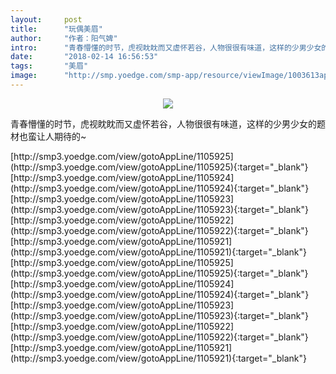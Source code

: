 ```yaml
---
layout:     post
title:      "玩偶美眉"
author:     "作者：阳气婢"
intro:      "青春懵懂的时节，虎视眈眈而又虚怀若谷，人物很很有味道，这样的少男少女的题材也蛮让人期待的~"
date:       "2018-02-14 16:56:53"
tags:       "美眉"
image:      "http://smp.yoedge.com/smp-app/resource/viewImage/1003613appline.png"
---
```

<div style="text-align: center">
<p><img src="http://smp.yoedge.com/smp-app/resource/viewImage/1003613appline.png"/></p>
</div>
<p class="post-meta">
<span>青春懵懂的时节，虎视眈眈而又虚怀若谷，人物很很有味道，这样的少男少女的题材也蛮让人期待的~</span>
</p>
[http://smp3.yoedge.com/view/gotoAppLine/1105925](http://smp3.yoedge.com/view/gotoAppLine/1105925){:target="_blank"}
[http://smp3.yoedge.com/view/gotoAppLine/1105924](http://smp3.yoedge.com/view/gotoAppLine/1105924){:target="_blank"}
[http://smp3.yoedge.com/view/gotoAppLine/1105923](http://smp3.yoedge.com/view/gotoAppLine/1105923){:target="_blank"}
[http://smp3.yoedge.com/view/gotoAppLine/1105922](http://smp3.yoedge.com/view/gotoAppLine/1105922){:target="_blank"}
[http://smp3.yoedge.com/view/gotoAppLine/1105921](http://smp3.yoedge.com/view/gotoAppLine/1105921){:target="_blank"}
[http://smp3.yoedge.com/view/gotoAppLine/1105925](http://smp3.yoedge.com/view/gotoAppLine/1105925){:target="_blank"}
[http://smp3.yoedge.com/view/gotoAppLine/1105924](http://smp3.yoedge.com/view/gotoAppLine/1105924){:target="_blank"}
[http://smp3.yoedge.com/view/gotoAppLine/1105923](http://smp3.yoedge.com/view/gotoAppLine/1105923){:target="_blank"}
[http://smp3.yoedge.com/view/gotoAppLine/1105922](http://smp3.yoedge.com/view/gotoAppLine/1105922){:target="_blank"}
[http://smp3.yoedge.com/view/gotoAppLine/1105921](http://smp3.yoedge.com/view/gotoAppLine/1105921){:target="_blank"}


